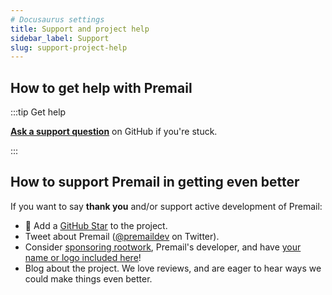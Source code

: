 ```yaml
---
# Docusaurus settings
title: Support and project help
sidebar_label: Support
slug: support-project-help
---
```


<!-- Note this is replicated at
     https://github.com/premail/premail/tree/main#getting-support
     so be sure to update it there as well. -->

## How to get help with Premail

:::tip Get help

**[Ask a support question](https://github.com/premail/premail/issues/new?assignees=&labels=Type%3A+Question&template=03_support_question.yml&title=support%3A+)**
on GitHub if you're stuck.

:::

## How to support Premail in getting even better

If you want to say **thank you** and/or support active development of Premail:

- 🌟 Add a [GitHub Star](https://github.com/premail/premail) to the project.
- Tweet about Premail ([@premaildev](https://twitter.com/premaildev) on
  Twitter).
- Consider [sponsoring rootwork](https://github.com/sponsors/rootwork),
  Premail's developer, and have [your name or logo included here](/sponsors/)!
- Blog about the project. We love reviews, and are eager to hear ways we could
  make things even better.
